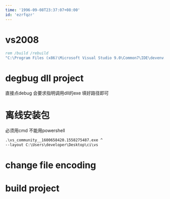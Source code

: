 ```yaml
---
time: '1996-09-08T23:37:07+08:00'
id: 'ezrfqzr'
---
```


# vs2008
```bat
rem /build /rebuild
"C:\Program Files (x86)\Microsoft Visual Studio 9.0\Common7\IDE\devenv.com" .\xxx.sln /build "Release|Win32" /project xxx
```
# degbug dll project
直接点debug 会要求指明调用dll的exe 填好路径即可

# 离线安装包
必须用cmd 不能用powershell
```bat
.\vs_community__1600658420.1558275487.exe ^
--layout C:\Users\developer\Desktop\ci\vs
```
# change file encoding

# build project